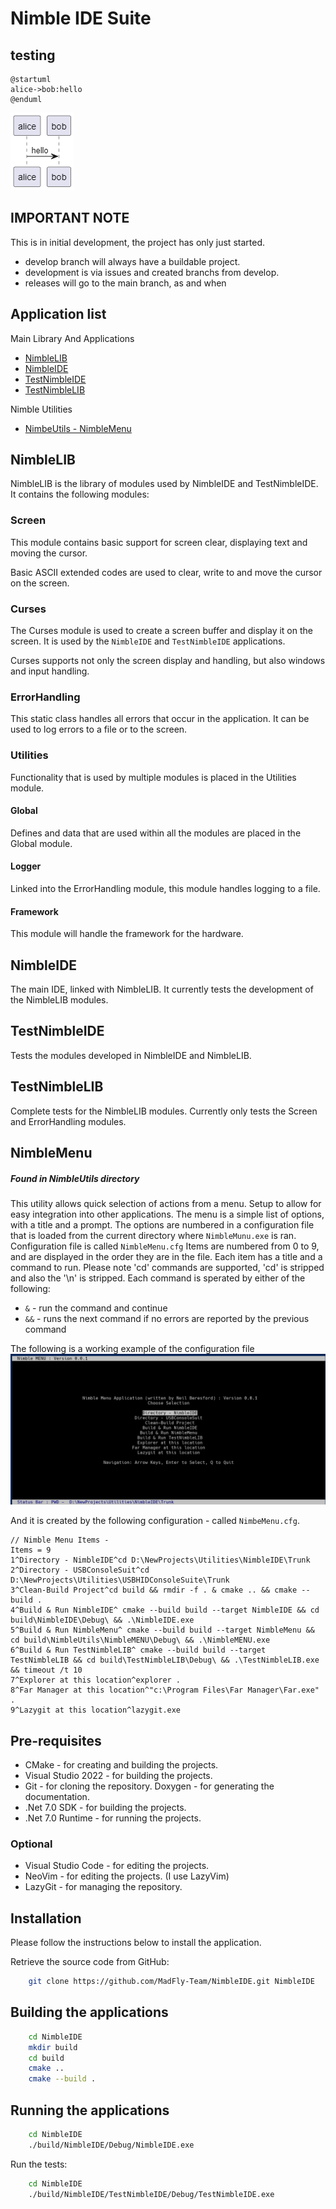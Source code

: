 # Nimble IDE Suite

## testing

```plantumlcode
@startuml
alice->bob:hello
@enduml

```
![TestImage](content/testPlantUML.png)

## IMPORTANT NOTE

This is in initial development, the project has only just started.

* develop branch will always have a buildable project.
* development is via issues and created branchs from develop.
* releases will go to the main branch, as and when
 

## Application list

Main Library And Applications

- [NimbleLIB](#nimblelib)
- [NimbleIDE](#nimbleide)
- [TestNimbleIDE](#testnimbleide)
- [TestNimbleLIB](#testnimblelib)

Nimble Utilities
- [NimbeUtils - NimbleMenu](#nimblemenu)

## NimbleLIB

NimbleLIB is the library of modules used by NimbleIDE and TestNimbleIDE. It contains the following modules:

### Screen

This module contains basic support for screen clear, displaying text and moving the cursor.

Basic ASCII extended codes are used to clear, write to and move the cursor on the screen.

### Curses

The Curses module is used to create a screen buffer and display it on the screen. It is used by the `NimbleIDE` and `TestNimbleIDE` applications.

Curses supports not only the screen display and handling, but also windows and input handling.

### ErrorHandling

This static class handles all errors that occur in the application. It can be used to log errors to a file or to the screen.

### Utilities

Functionality that is used by multiple modules is placed in the Utilities module.

#### Global

Defines and data that are used within all the modules are placed in the Global module.

#### Logger

Linked into the ErrorHandling module, this module handles logging to a file.

#### Framework

This module will handle the framework for the hardware.
 

## NimbleIDE

The main IDE, linked with NimbleLIB. It currently tests the development of the NimbleLIB modules.


## TestNimbleIDE

Tests the modules developed in NimbleIDE and NimbleLIB.

## TestNimbleLIB

Complete tests for the NimbleLIB modules.
Currently only tests the Screen and ErrorHandling modules.

## NimbleMenu

##### Found in NimbleUtils directory
This utility allows quick selection of actions from a menu.
Setup to allow for easy integration into other applications.
The menu is a simple list of options, with a title and a prompt.
The options are numbered in a configuration file that is loaded from
the current directory where `NimbleMunu.exe` is ran.
Configuration file is called `NimbleMenu.cfg`
Items are numbered from 0 to 9, and are displayed in the order they are in the file.
Each item has a title and a command to run.
Please note 'cd' commands are supported, 'cd' is stripped and also the '\n' is stripped.
Each command is sperated by either of the following:
* ` & ` - run the command and continue
* ` && ` - runs the next command if no errors are reported by the previous command

The following is a working example of the configuration file
<img title="NimbleMenu Image" alt="NimbleMenu image" src="content/NimbleMenu1.png">

And it is created by the following configuration - called `NimbeMenu.cfg`.

```
// Nimble Menu Items -
Items = 9
1^Directory - NimbleIDE^cd D:\NewProjects\Utilities\NimbleIDE\Trunk
2^Directory - USBConsoleSuit^cd D:\NewProjects\Utilities\USBHIDConsoleSuite\Trunk
3^Clean-Build Project^cd build && rmdir -f . & cmake .. && cmake --build .
4^Build & Run NimbleIDE^ cmake --build build --target NimbleIDE && cd build\NimbleIDE\Debug\ && .\NimbleIDE.exe
5^Build & Run NimbleMenu^ cmake --build build --target NimbleMenu && cd build\NimbleUtils\NimbleMENU\Debug\ && .\NimbleMENU.exe
6^Build & Run TestNimbleLIB^ cmake --build build --target TestNimbleLIB && cd build\TestNimbleLIB\Debug\ && .\TestNimbleLIB.exe && timeout /t 10
7^Explorer at this location^explorer .
8^Far Manager at this location^"c:\Program Files\Far Manager\Far.exe" .
9^Lazygit at this location^lazygit.exe
```


## Pre-requisites

- CMake - for creating and building the projects.
- Visual Studio 2022 - for building the projects.
- Git - for cloning the repository.
 Doxygen - for generating the documentation.
- .Net 7.0 SDK - for building the projects.
- .Net 7.0 Runtime - for running the projects.

### Optional

- Visual Studio Code - for editing the projects.
- NeoVim - for editing the projects. (I use LazyVim)
- LazyGit - for managing the repository.

## Installation

Please follow the instructions below to install the application.

Retrieve the source code from GitHub:

```bash
    git clone https://github.com/MadFly-Team/NimbleIDE.git NimbleIDE
```

## Building the applications

```bash
    cd NimbleIDE
    mkdir build
    cd build
    cmake ..
    cmake --build .
```

## Running the applications

```bash
    cd NimbleIDE
    ./build/NimbleIDE/Debug/NimbleIDE.exe
```

Run the tests:

```bash
    cd NimbleIDE
    ./build/NimbleIDE/TestNimbleIDE/Debug/TestNimbleIDE.exe
```
